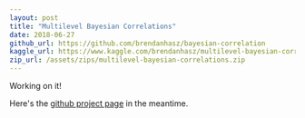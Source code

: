 ```yaml
---
layout: post
title: "Multilevel Bayesian Correlations"
date: 2018-06-27
github_url: https://github.com/brendanhasz/bayesian-correlation
kaggle_url: https://www.kaggle.com/brendanhasz/multilevel-bayesian-correlations
zip_url: /assets/zips/multilevel-bayesian-correlations.zip
---
```


Working on it!

Here's the [github project page](https://github.com/brendanhasz/bayesian-correlation) in the meantime.
